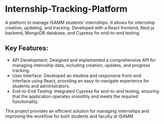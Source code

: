 # Internship-Tracking-Platform
A platform to manage ISAMM students’ internships. It allows for internship creation, updating, and tracking. Developed with a React frontend, Nest.js backend, MongoDB database, and Cypress for end-to-end testing.

## Key Features:

- API Development: Designed and implemented a comprehensive API for managing internship data, including creation, updates, and progress tracking.
- User Interface: Developed an intuitive and responsive front-end interface using React, providing an easy-to-navigate experience for students and administrators.
- End-to-End Testing: Integrated Cypress for end-to-end testing, ensuring that the application operates smoothly and meets the required functionality.


This project provides an efficient solution for managing internships and improving the workflow for both students and faculty at ISAMM